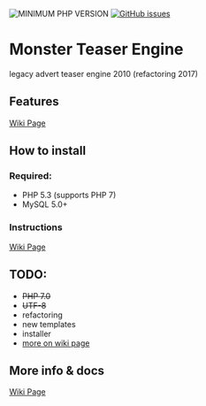 ![MINIMUM PHP VERSION](https://img.shields.io/badge/php-%3E%3D5.3-blue.svg)
[![GitHub issues](https://img.shields.io/github/issues/alexdeia/monster-teaser-engine.svg)](https://github.com/alexdeia/monster-teaser-engine/issues)

# Monster Teaser Engine
legacy advert teaser engine 2010 (refactoring 2017)

## Features
[Wiki Page](https://github.com/alexdeia/monster-teaser-engine/wiki/Features)

## How to install

### Required:
* PHP 5.3 (supports PHP 7)
* MySQL 5.0+

### Instructions
[Wiki Page](https://github.com/alexdeia/monster-teaser-engine/wiki/Features)

## TODO:
* ~~PHP 7.0~~
* ~~UTF-8~~
* refactoring
* new templates
* installer
* [more on wiki page](https://github.com/alexdeia/monster-teaser-engine/wiki/TODO)

## More info & docs
[Wiki Page](https://github.com/alexdeia/monster-teaser-engine/wiki/Docs)
